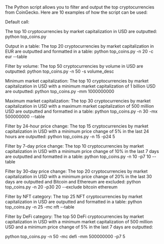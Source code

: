 The Python script allows you to filter and output the top cryptocurrencies from CoinGecko. Here are 10 examples of how the script can be used:

Default call:

The top 10 cryptocurrencies by market capitalization in USD are outputted: python top_coins.py

Output in a table: The top 20 cryptocurrencies by market capitalization in EUR are outputted and formatted in a table: python top_coins.py -n 20 -c eur --table

Filter by volume: The top 50 cryptocurrencies by volume in USD are outputted: python top_coins.py -n 50 -s volume_desc

Minimum market capitalization: The top 10 cryptocurrencies by market capitalization in USD with a minimum market capitalization of 1 billion USD are outputted: python top_coins.py -mm 1000000000

Maximum market capitalization: The top 30 cryptocurrencies by market capitalization in USD with a maximum market capitalization of 500 million USD are outputted and formatted in a table: python top_coins.py -n 30 -mx 500000000 --table

Filter by 24-hour price change: The top 15 cryptocurrencies by market capitalization in USD with a minimum price change of 5% in the last 24 hours are outputted: python top_coins.py -n 15 -p24 5

Filter by 7-day price change: The top 10 cryptocurrencies by market capitalization in USD with a minimum price change of 10% in the last 7 days are outputted and formatted in a table: python top_coins.py -n 10 -p7 10 --table

Filter by 30-day price change: The top 20 cryptocurrencies by market capitalization in USD with a minimum price change of 20% in the last 30 days are outputted and Bitcoin and Ethereum are excluded: python top_coins.py -n 20 -p30 20 --exclude bitcoin ethereum

Filter by NFT category: The top 25 NFT cryptocurrencies by market capitalization in USD are outputted and formatted in a table: python top_coins.py -n 25 -mc nft --table

Filter by DeFi category: The top 50 DeFi cryptocurrencies by market capitalization in USD with a minimum market capitalization of 500 million USD and a minimum price change of 5% in the last 7 days are outputted:

python top_coins.py -n 50 -mc defi -mm 500000000 -p7 5
